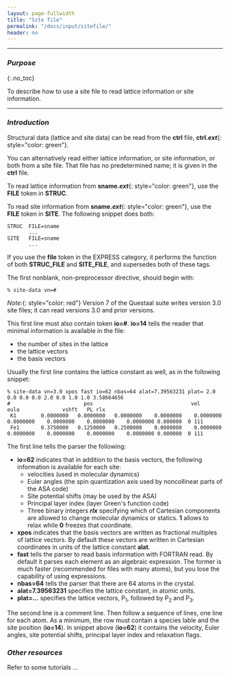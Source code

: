 ```yaml
---
layout: page-fullwidth
title: "Site file"
permalink: "/docs/input/sitefile/"
header: no
---
```

_____________________________________________________________

### _Purpose_
{:.no_toc}

To describe how to use a site file to read lattice information or site information.

_____________________________________________________________

### _Introduction_

Structural data (lattice and site data) can be read from the **ctrl** file,
**ctrl._ext_**{: style="color: green"}.

You can alternatively read either lattice information, or site information,
or both from a site file.  That file has no predetermined name; it is 
given in the **ctrl** file.

To read lattice information from **sname._ext_**{: style="color: green"},
use the **FILE** token in **STRUC**.

To read site information from **sname._ext_**{: style="color: green"},
use the **FILE** token in **SITE**.  The following snippet does both:

~~~
STRUC  FILE=sname
       ...
SITE   FILE=sname
       ...
~~~

If you use the **file** token in the EXPRESS category, it performs the function
of both **STRUC_FILE** and **SITE_FILE**, and supersedes both of these tags.

The first nonblank, non-preprocessor directive, should begin with:

~~~
% site-data vn=#
~~~

_Note:_{: style="color: red"} Version 7 of the Questaal suite writes version 3.0 site files; it can read
versions 3.0 and prior versions.

This first line must also contain token **io=#**.  **io=14** tells the reader
that minimal information is available in the file: 
+ the number of sites in the lattice
+ the lattice vectors
+ the basis vectors

Usually the first line contains the lattice constant as well, as in the following snippet:

~~~
% site-data vn=3.0 xpos fast io=62 nbas=64 alat=7.39563231 plat= 2.0 0.0 0.0 0.0 2.0 0.0 1.0 1.0 3.58664656
#                        pos                                vel                     eula              vshft   PL rlx
 K1        0.0000000   0.0000000   0.0000000    0.0000000    0.0000000    0.0000000    0.0000000    0.0000000    0.0000000 0.000000  0 111
 Fe1       0.3750000   0.1250000   0.2500000    0.0000000    0.0000000    0.0000000    0.0000000    0.0000000    0.0000000 0.000000  0 111
~~~

The first line tells the parser the following:

+ **io=62** indicates that in addition to the basis vectors, the following information is available for each site:
  + velocities (used in molecular dynamics)
  + Euler angles (the spin quantization axis used by noncollinear parts of the ASA code)
  + Site potential shifts (may be used by the ASA)
  + Principal layer index (layer Green's function code)
  + Three binary integers ***rlx*** specifying which of Cartesian components are allowed to
    change molecular dynamics or statics. **1** allows to relax while **0** freezes that coordinate.
+ **xpos** indicates that the basis vectors are written as fractional multiples of lattice vectors.
  By default these vectors are written in Cartesian coordinates in units of the lattice constant **alat**.
+ **fast** tells the parser to read basis information with FORTRAN read.  By default
  it parses each element as an algebraic expression.  The former is much faster (recommended for files with many atoms), but you lose the capability of using expressions.
+ **nbas=64** tells the parser that there are 64 atoms in the crystal.
+ **alat=7.39563231** specifies the lattice constant, in atomic units.
+ **plat=...** specifies the lattice vectors, P<sub>1</sub>, followed by P<sub>2</sub> and P<sub>3</sub>.

The second line is a comment line.  Then follow a sequence of lines, one line for each atom.
As a minimum, the row must contain a species lable and the site position (**io=14**).
In snippet above (**io=62**) it contains the velocity, Euler angles, site potential shifts, principal layer index and relaxation flags.

### _Other resources_

Refer to some tutorials ...


